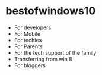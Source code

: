 # bestofwindows10

* For developers
* For Mobile
* For techies
* For Parents
* For the tech support of the family
* Transferring from win 8
* For bloggers
